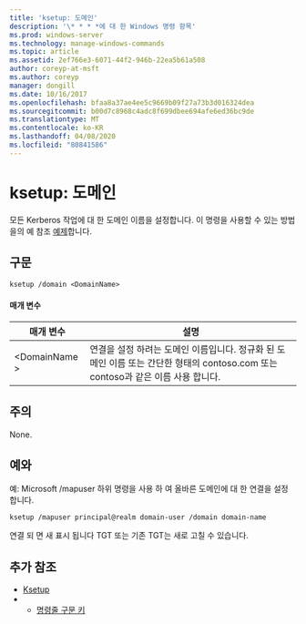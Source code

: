 ```yaml
---
title: 'ksetup: 도메인'
description: '\* * * *에 대 한 Windows 명령 항목'
ms.prod: windows-server
ms.technology: manage-windows-commands
ms.topic: article
ms.assetid: 2ef766e3-6071-44f2-946b-22ea5b61a508
author: coreyp-at-msft
ms.author: coreyp
manager: dongill
ms.date: 10/16/2017
ms.openlocfilehash: bfaa8a37ae4ee5c9669b09f27a73b3d016324dea
ms.sourcegitcommit: b00d7c8968c4adc8f699dbee694afe6ed36bc9de
ms.translationtype: MT
ms.contentlocale: ko-KR
ms.lasthandoff: 04/08/2020
ms.locfileid: "80841586"
---
```

# <a name="ksetupdomain"></a>ksetup: 도메인



모든 Kerberos 작업에 대 한 도메인 이름을 설정합니다. 이 명령을 사용할 수 있는 방법을의 예 참조 [예제](#BKMK_Examples)합니다.

## <a name="syntax"></a>구문

```
ksetup /domain <DomainName>
```

#### <a name="parameters"></a>매개 변수

|매개 변수|설명|
|---------|-----------|
|\<DomainName >|연결을 설정 하려는 도메인 이름입니다. 정규화 된 도메인 이름 또는 간단한 형태의 contoso.com 또는 contoso과 같은 이름 사용 합니다.|

## <a name="remarks"></a>주의

None.

## <a name="examples"></a><a name=BKMK_Examples></a>예와

예: Microsoft /mapuser 하위 명령을 사용 하 여 올바른 도메인에 대 한 연결을 설정 합니다.
```
ksetup /mapuser principal@realm domain-user /domain domain-name
```
연결 되 면 새 표시 됩니다 TGT 또는 기존 TGT는 새로 고칠 수 있습니다.

## <a name="additional-references"></a>추가 참조

-   [Ksetup](ksetup.md)
-   - [명령줄 구문 키](command-line-syntax-key.md)
